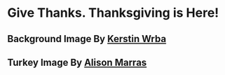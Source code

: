 # Give Thanks. Thanksgiving is Here!

## Background Image By [Kerstin Wrba](https://unsplash.com/photos/zeInZepl_Hw)

## Turkey Image By [Alison Marras](https://unsplash.com/photos/GyV6SL_fKsI)


